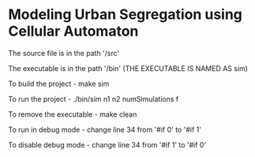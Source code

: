 # Modeling Urban Segregation using Cellular Automaton

The source file is in the path '/src'

The executable is in the path '/bin' (THE EXECUTABLE IS NAMED AS sim)

To build the project     - make sim

To run the project       - ./bin/sim n1 n2 numSimulations f

To remove the executable - make clean


To run in debug mode     - change line 34 from '#if 0' to '#if 1'

To disable debug mode    - change line 34 from '#if 1' to '#if 0'

